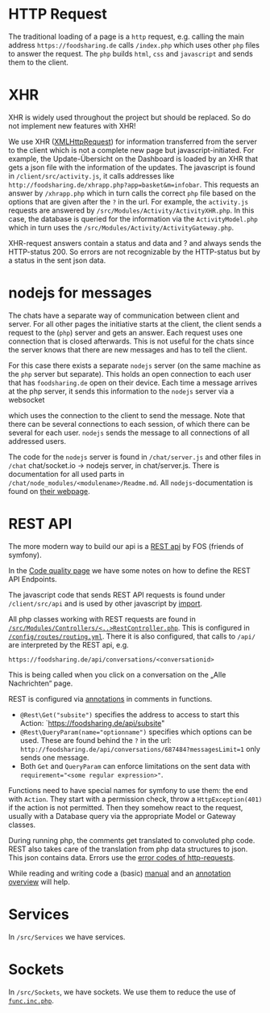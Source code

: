 # HTTP Request

The traditional loading of a page is a `http` request,
e.g. calling the main address `https://foodsharing.de` calls `/index.php`
which uses other `php` files to answer the request.
The `php` builds `html`, `css` and `javascript` and sends them to the client.

# XHR

XHR is widely used throughout the project but should be replaced. So do not implement new features with XHR!

We use XHR ([XMLHttpRequest](https://en.wikipedia.org/wiki/XMLHttpRequest))
for information transferred from the server to the client which is not a complete new page but javascript-initiated.
For example, the Update-Übersicht on the Dashboard is loaded by an XHR that gets a json file with the information of the updates.
The javascript is found in `/client/src/activity.js`,
it calls addresses like `http://foodsharing.de/xhrapp.php?app=basket&m=infobar`.
This requests an answer by `/xhrapp.php` which in turn calls the correct `php` file based on the options that are given after the `?` in the url.
For example, the `activity.js` requests are answered by
`/src/Modules/Activity/ActivityXHR.php`.
In this case, the database is queried for the information via the `ActivityModel.php` which in turn uses the `/src/Modules/Activity/ActivityGateway.php`.

XHR-request answers contain a status and data and <!-- todo --> ? and always sends the HTTP-status 200. So errors are not recognizable by the HTTP-status but by a status in the sent json data.

# nodejs for messages

The chats have a separate way of communication between client and server.
For all other pages the initiative starts at the client,
the client sends a request to the (`php`) server and gets an answer.
Each request uses one connection that is closed afterwards.
This is not useful for the chats since the server knows that there are new messages and has to tell the client.

For this case there exists a separate `nodejs` server (on the same machine as the `php` server but separate). This holds an open connection to each user that has `foodsharing.de` open on their device. Each time a message arrives at the php server, it sends this information to the `nodejs` server via a websocket
<!-- TODO: explanation what a websocket is, on which server is it, is it the right place to explain it? -->
which uses the connection to the client to send the message.
Note that there can be several connections to each session, of which there can be several for each user. `nodejs` sends the message to all connections of all addressed users.

The code for the `nodejs` server is found in `/chat/server.js` and other files in `/chat`
chat/socket.io -> nodejs server, in chat/server.js. There is documentation for all used parts in `/chat/node_modules/<modulename>/Readme.md`. All `nodejs`-documentation is found on [their webpage](https://nodejs.org/en/docs/).
  <!-- - php server tells websocket that there is a new message -->
  <!-- - nodejs-server sends message to all open connections of all sessions of all users -->

# REST API

The more modern way to build our api is a [REST api](https://symfony.com/doc/master/bundles/FOSRestBundle/index.html) by FOS (friends of symfony).
<!-- TODO: good link to intro/ tutorial -->

In the [Code quality page](code-review.md) we have some notes on how to define the REST API Endpoints.

The javascript code that sends REST API requests is found under `/client/src/api` and is used by other javascript by [import](javascript.md).

All php classes working with REST requests are found in [`/src/Modules/Controllers/<..>RestController.php`](https://symfony.com/doc/current/controller.html).
This is configured in [`/config/routes/routing.yml`](https://symfony.com/doc/master/bundles/FOSRestBundle/5-automatic-route-generation_single-restful-controller.html).
There it is also configured, that calls to `/api/` are interpreted by the REST api, e.g.
```
https://foodsharing.de/api/conversations/<conversationid>
```
This is being called when you click on a conversation on the „Alle Nachrichten“ page.

REST is configured via [annotations](https://symfony.com/doc/master/bundles/FOSRestBundle/annotations-reference.html) in comments in functions.
  - `@Rest\Get("subsite")` specifies the address to access to start this Action: `https://foodsharing.de/api/subsite"
  - `@Rest\QueryParam(name="optionname")` specifies which options can be used. These are found behind the `?` in the url: `http://foodsharing.de/api/conversations/687484?messagesLimit=1` only sends one message.
  - Both `Get` and `QueryParam` can enforce limitations on the sent data with `requirement="<some regular expression>"`.

Functions need to have special names for symfony to use them: the end with `Action`.
They start with a permission check, throw a `HttpException(401)` if the action is not permitted.
Then they somehow react to the request, usually with a Database query via the appropriate Model or Gateway classes.

During running php, the comments get translated to convoluted php code.
REST also takes care of the translation from php data structures to json.
This json contains data. Errors use the [error codes of http-requests](https://en.wikipedia.org/wiki/List_of_HTTP_status_codes).

While reading and writing code a (basic) [manual](https://symfony.com/doc/master/bundles/FOSRestBundle/index.html)
and an [annotation overview](https://symfony.com/doc/master/bundles/FOSRestBundle/annotations-reference.html) will help.

# Services

In `/src/Services` we have services.

# Sockets

In `/src/Sockets`, we have sockets. We use them to reduce the use of [`func.inc.php`](php.md).
